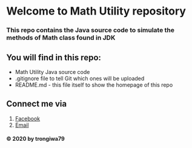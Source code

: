 # Welcome to Math Utility repository

### This repo contains the Java source code to simulate the methods of Math class found in JDK

## You will find in this repo:
* Math Utility Java source code
* .gitignore file to tell Git which ones will be uploaded 
* README.md - this file itself to show the homepage of this repo

## Connect me via
1. [Facebook](https://facebook.com/trongiwa79)
2. [Email](mailto:trongiwa79@gmail.com)

#### © 2020 by trongiwa79
